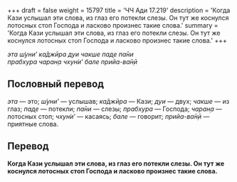 +++
draft = false
weight = 15797
title = 'ЧЧ Ади 17.219'
description = 'Когда Кази услышал эти слова, из глаз его потекли слезы. Он тут же коснулся лотосных стоп Господа и ласково произнес такие слова.'
summary = 'Когда Кази услышал эти слова, из глаз его потекли слезы. Он тут же коснулся лотосных стоп Господа и ласково произнес такие слова.'
+++

_эта ш́уни’ ка̄джӣра дуи чакше пад̣е па̄ни  
прабхура чаран̣а чхун̇и’ бале прийа-ва̄н̣ӣ_

## Пословный перевод

_эта_ — это; _ш́уни’_ — услышав; _ка̄джӣра_ — Кази; _дуи_ — двух; _чакше_ — из глаз; _пад̣е_ — потекли; _па̄ни_ — слезы; _прабхура_ — Господа; _чаран̣а_ — лотосных стоп; _чхун̇и’_ — касаясь; _бале_ — говорит; _прийа_\-_ва̄н̣ӣ_ — приятные слова.

## Перевод

**Когда Кази услышал эти слова, из глаз его потекли слезы. Он тут же коснулся лотосных стоп Господа и ласково произнес такие слова.**

